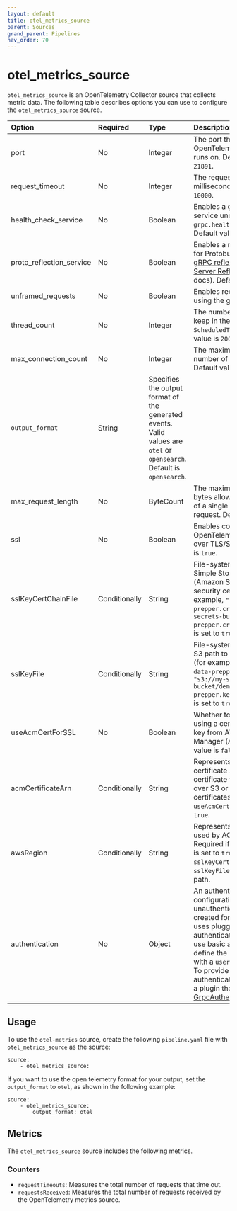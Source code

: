 ```yaml
---
layout: default
title: otel_metrics_source
parent: Sources
grand_parent: Pipelines
nav_order: 70
---
```


# otel_metrics_source

`otel_metrics_source` is an OpenTelemetry Collector source that collects metric data. The following table describes options you can use to configure the `otel_metrics_source` source. 

Option | Required | Type | Description
:--- | :--- | :--- | :---
port | No | Integer | The port that the OpenTelemtry metrics source runs on. Default value is `21891`.
request_timeout | No | Integer | The request timeout, in milliseconds. Default value is `10000`.
health_check_service | No | Boolean | Enables a gRPC health check service under `grpc.health.v1/Health/Check`. Default value is `false`.
proto_reflection_service | No | Boolean | Enables a reflection service for Protobuf services (see [gRPC reflection](https://github.com/grpc/grpc/blob/master/doc/server-reflection.md) and [gRPC Server Reflection Tutorial](https://github.com/grpc/grpc-java/blob/master/documentation/server-reflection-tutorial.md) docs). Default value is `false`.
unframed_requests | No | Boolean | Enables requests not framed using the gRPC wire protocol.
thread_count | No | Integer | The number of threads to keep in the `ScheduledThreadPool`. Default value is `200`.
max_connection_count | No | Integer | The maximum allowed number of open connections. Default value is `500`.
| `output_format` | String | Specifies the output format of the generated events. Valid values are `otel` or `opensearch`. Default is `opensearch`. |
max_request_length | No | ByteCount | The maximum number of bytes allowed in the payload of a single gRPC or HTTP request. Default value is `10mb`.
ssl | No | Boolean | Enables connections to the OpenTelemetry source port over TLS/SSL. Default value is `true`.
sslKeyCertChainFile | Conditionally | String | File-system path or Amazon Simple Storage Service (Amazon S3) path to the security certificate (for example, `"config/demo-data-prepper.crt"` or `"s3://my-secrets-bucket/demo-data-prepper.crt"`). Required if `ssl` is set to `true`.
sslKeyFile | Conditionally | String | File-system path or Amazon S3 path to the security key (for example, `"config/demo-data-prepper.key"` or `"s3://my-secrets-bucket/demo-data-prepper.key"`). Required if `ssl` is set to `true`.
useAcmCertForSSL | No | Boolean | Whether to enable TLS/SSL using a certificate and private key from AWS Certificate Manager (ACM). Default value is `false`.
acmCertificateArn | Conditionally | String | Represents the ACM certificate ARN. ACM certificate take preference over S3 or local file system certificates. Required if `useAcmCertForSSL` is set to `true`.
awsRegion | Conditionally | String | Represents the AWS Region used by ACM or Amazon S3. Required if `useAcmCertForSSL` is set to `true` or `sslKeyCertChainFile` and `sslKeyFile` is the Amazon S3 path.
authentication | No | Object | An authentication configuration. By default, an unauthenticated server is created for the pipeline. This uses pluggable authentication for HTTPS. To use basic authentication, define the `http_basic` plugin with a `username` and `password`. To provide customer authentication, use or create a plugin that implements [GrpcAuthenticationProvider](https://github.com/opensearch-project/data-prepper/blob/1.2.0/data-prepper-plugins/armeria-common/src/main/java/com/amazon/dataprepper/armeria/authentication/GrpcAuthenticationProvider.java).

## Usage

To use the `otel-metrics` source, create the following `pipeline.yaml` file with `otel_metrics_source` as the source:

```
source:
    - otel_metrics_source:
```

If you want to use the open telemetry format for your output, set the `output_format` to `otel`, as shown in the following example:

```
source:
    - otel_metrics_source:
        output_format: otel
```


## Metrics

The `otel_metrics_source` source includes the following metrics.

### Counters

- `requestTimeouts`: Measures the total number of requests that time out.
- `requestsReceived`: Measures the total number of requests received by the OpenTelemetry metrics source.

